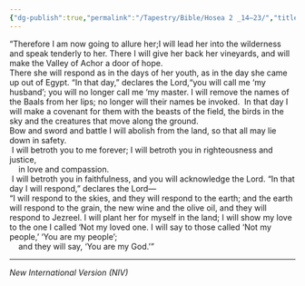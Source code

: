 ```yaml
---
{"dg-publish":true,"permalink":"/Tapestry/Bible/Hosea 2 _14–23/","title":"Hosea 2 :14–23","hide":true,"tags":["bible"],"dgHomeLink":true,"dgShowLocalGraph":true,"dgEnableSearch":true}
---
```


“Therefore I am now going to allure her;I will lead her into the wilderness and speak tenderly to her. There I will give her back her vineyards, and will make the Valley of Achor a door of hope.  
There she will respond as in the days of her youth, as in the day she came up out of Egypt.
“In that day,” declares the Lord,“you will call me ‘my husband’; you will no longer call me ‘my master. I will remove the names of the Baals from her lips; no longer will their names be invoked.   In that day I will make a covenant for them with the beasts of the field, the birds in the sky and the creatures that move along the ground.  
Bow and sword and battle I will abolish from the land, so that all may lie down in safety.  
 I will betroth you to me forever; I will betroth you in righteousness and justice,  
    in love and compassion.  
 I will betroth you in faithfulness, and you will acknowledge the Lord.
“In that day I will respond,” declares the Lord—  
“I will respond to the skies, and they will respond to the earth; and the earth will respond to the grain, the new wine and the olive oil, and they will respond to Jezreel. I will plant her for myself in the land; I will show my love to the one I called ‘Not my loved one.
I will say to those called ‘Not my people,’ ‘You are my people’;  
    and they will say, ‘You are my God.’”

---
*New International Version (NIV)*